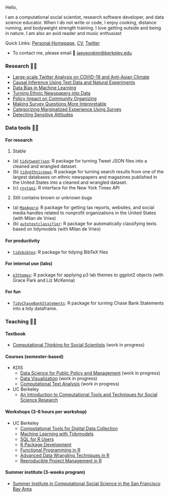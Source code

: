 
Hello,

I am a computational social scientist, research software developer, and data science educator. When I do not write or code, I enjoy cooking, distance running, and bodyweight strength training. I love getting outside and being in nature. I am also an avid reader and music enthusiast

Quick Links: [Personal Homepage](https://jaeyk.github.io/), [CV](https://jaeyk.github.io/files/CV_Jae_Yeon_Kim.pdf), [Twitter](https://twitter.com/JaeJaeykim2)

- To contact me, please email :postbox: jaeyeonkim@berkeley.edu 


### Research :man_scientist:

- [Large-scale Twitter Analysis on COVID-19 and Anti-Asian Climate](https://github.com/jaeyk/covid19antiasian/)
- [Causal Inference Using Text Data and Natural Experiments](https://github.com/jaeyk/ITS-Text-Classification)
- [Data Bias in Machine Learning](https://github.com/jaeyk/intersectional-bias-in-ml)
- [Turning Ethnic Newspapers into Data](https://github.com/jaeyk/content-analysis-for-evaluating-ML-performances)
- [Policy Impact on Community Organizing](https://github.com/jaeyk/regression-analysis-with-time-series-data)
- [Making Survey Questions More Interpretable](https://github.com/jaeyk/validating-two-linked-fates)
- [Categorizing Marginalized Experience Using Survey](https://github.com/jaeyk/measuring-lived-racial-experience)
- [Detecting Sensitive Attitudes](https://github.com/jaeyk/analyzing-list-experiments)

### Data tools :man_technologist:

#### For research 

1. Stable 

- (a) [`tidytweetjson`](https://jaeyk.github.io/tidytweetjson/): R package for turning Tweet JSON files into a cleaned and wrangled dataset.
- (b) [`tidyethnicnews`](https://jaeyk.github.io/tidyethnicnews/): R package for turning search results from one of the largest databases on ethnic newspapers and magazines published in the United States into a cleaned and wrangled dataset.
- (c) [`rnytapi`](https://jaeyk.github.io/rnytapi/): R interface for the New York Times API
 
2. Still contains known or unknown bugs 

- (a) [`MapAgora`](https://snfagora.github.io/MapAgora/): R package for getting tax reports, websites, and social media handles related to nonprofit organizations in the United States (with Milan de Vries)
- (b) [`autotextclassifier`](https://snfagora.github.io/autotextclassifier/): R package for automatically classifying texts based on tidymodels (with Milan de Vries) 

#### For productivity 

- [`tidybibtex`](https://jaeyk.github.io/tidybibtex/index.html): R package for tidying BibTeX files 
 
#### For internal use (labs)

- [`p3themes`](https://p3lab.github.io/p3themes/): R package for applying p3 lab themes to ggplot2 objects (with Grace Park and Liz McKenna)

#### For fun 

- [`TidyChaseBankStatements`](https://jaeyk.github.io/TidyChaseBankStatements/): R package for turning Chase Bank Statements into a tidy dataframe.

### Teaching :man_teacher:

#### Textbook 
- [Computational Thinking for Social Scientists](https://jaeyk.github.io/PS239T/) (work in progress)

#### Courses (semester-based) 
- KDIS
  - [Data Science for Public Policy and Management](https://github.com/KDIS-DSPPM/intro-dsppm) (work in progress)
  - [Data Visualization](https://github.com/KDIS-DSPPM/data-visualization) (work in progress)
  - [Computational Text Analysis](https://github.com/KDIS-DSPPM/comp-text-analysis) (work in progress)
- UC Berkeley
  - [An Introduction to Computational Tools and Techniques for Social Science Research](https://github.com/PS239T/spring_2021) 

#### Workshops (3-6 hours per workshop)
- UC Berkeley
  - [Computational Tools for Digital Data Collection](https://github.com/jaeyk/digital_data_collection_workshop)
  - [Machine Learning with Tidymodels](https://github.com/dlab-berkeley/Machine-Learning-with-tidymodels)
  - [SQL for R Users](https://github.com/dlab-berkeley/sql-for-r-users) 
  - [R Package Development](https://github.com/dlab-berkeley/R-package-development)
  - [Functional Programming in R](https://github.com/dlab-berkeley/R-functional-programming)
  - [Advanced Data Wrangling Techniques in R](https://github.com/dlab-berkeley/advanced-data-wrangling-in-R)
  - [Reproducible Project Management in R](https://github.com/dlab-berkeley/efficient-reproducible-project-management-in-R)

#### Summer institute (3-weeks program)

- [Summer Institute in Computational Social Science in the San Francisco Bay Area](https://compsocialscience.github.io/summer-institute/2020/bay_area/)
